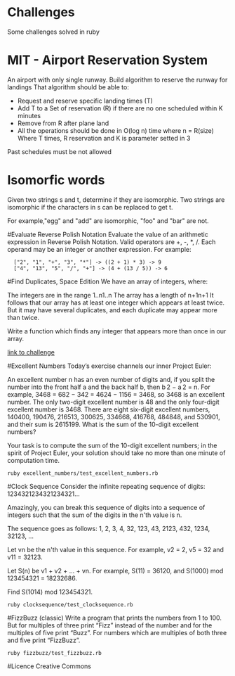 # Challenges
Some challenges solved in ruby

# MIT - Airport Reservation System
An airport with only single runway. Build algorithm to reserve the runway for landings
That algorithm should be able to:
 - Request and reserve specific landing times (T)
 - Add T to a Set of reservation (R) if there are no one scheduled within K minutes
 - Remove from R after plane land
 - All the operations should be done in O(log n) time where n = R(size) 
Where T times, R reservation and K is parameter setted in 3

Past schedules must be not allowed

# Isomorfic words
Given two strings s and t, determine if they are isomorphic. Two strings are isomorphic if the characters in s can be replaced to get t.

For example,"egg" and "add" are isomorphic, "foo" and "bar" are not.

#Evaluate Reverse Polish Notation
Evaluate the value of an arithmetic expression in Reverse Polish Notation. Valid operators are +, -, *, /. Each operand may be an integer or another expression. For example:

```
  ["2", "1", "+", "3", "*"] -> ((2 + 1) * 3) -> 9
  ["4", "13", "5", "/", "+"] -> (4 + (13 / 5)) -> 6
```

#Find Duplicates, Space Edition
We have an array of integers, where:

The integers are in the range 1..n1..n
The array has a length of n+1n+1
It follows that our array has at least one integer which appears at least twice. But it may have several duplicates, and each duplicate may appear more than twice.

Write a function which finds any integer that appears more than once in our array.

[link to challenge](https://www.interviewcake.com/question/find-duplicate-optimize-for-space)


#Excellent Numbers
Today’s exercise channels our inner Project Euler:

An excellent number n has an even number of digits and, if you split the number into the front half a and the back half b, then b 2 − a 2 = n. For example, 3468 = 682 − 342 = 4624 − 1156 = 3468, so 3468 is an excellent number. The only two-digit excellent number is 48 and the only four-digit excellent number is 3468. There are eight six-digit excellent numbers, 140400, 190476, 216513, 300625, 334668, 416768, 484848, and 530901, and their sum is 2615199. What is the sum of the 10-digit excellent numbers?

Your task is to compute the sum of the 10-digit excellent numbers; in the spirit of Project Euler, your solution should take no more than one minute of computation time. 

```
ruby excellent_numbers/test_excellent_numbers.rb
```

#Clock Sequence
Consider the infinite repeating sequence of digits:
1234321234321234321...

Amazingly, you can break this sequence of digits into a sequence of integers such that the sum of the digits in the n'th value is n.

The sequence goes as follows:
1, 2, 3, 4, 32, 123, 43, 2123, 432, 1234, 32123, ...

Let vn be the n'th value in this sequence. For example, v2 = 2, v5 = 32 and v11 = 32123.

Let S(n) be v1 + v2 + ... + vn. For example, S(11) = 36120, and S(1000) mod 123454321 = 18232686.

Find S(1014) mod 123454321.

```
ruby clocksequence/test_clocksequence.rb
```

#FizzBuzz (classic)
Write a program that prints the numbers from 1 to 100. But for multiples of three print “Fizz” instead of the number and for the multiples of five print “Buzz”. For numbers which are multiples of both three and five print “FizzBuzz”.

```
ruby fizzbuzz/test_fizzbuzz.rb
```

#Licence
Creative Commons
